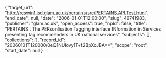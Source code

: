 {
  "target_url": "http://reswin1.isd.glam.ac.uk/pertains/src/PERTAINS.API.Test.html", 
  "end_date": null, 
  "date": "2006-01-01T12:00:00", 
  "slug": 49741983, 
  "publisher": "glam.ac.uk", 
  "open_access": true, 
  "npld": false, 
  "title": "PERTAINS : The PERsonlisation Tagging interface INformation in Services presenting tag recommenders in UK national services", 
  "subjects": [], 
  "collections": [], 
  "record_id": "20060101T120000/0eQ1NUIovy1T+f2BpXcJBA==", 
  "scope": "root", 
  "start_date": null
}


